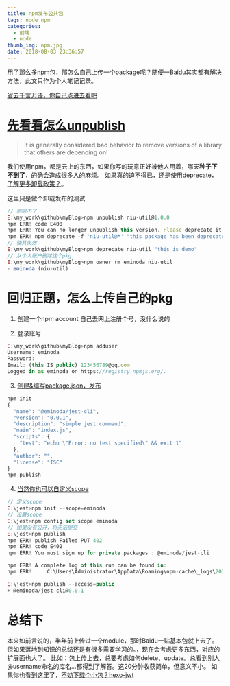 ```yaml
---
title: npm发布公共包
tags: node npm
categories:
  - 前端
  - node
thumb_img: npm.jpg
date: 2018-08-03 23:36:57
---
```



用了那么多npm包，那怎么自己上传一个package呢？随便一Baidu其实都有解决方法，此文只作为个人笔记记录。

[省去千言万语，你自己点进去看吧](https://docs.npmjs.com/getting-started/publishing-npm-packages)

# [先看看怎么unpublish](https://docs.npmjs.com/cli/unpublish)
> It is generally considered bad behavior to remove versions of a library that others are depending on!

我们使用npm，都是云上的东西，如果你写的玩意正好被他人用着，哪天**种子下不到了**，的确会造成很多人的麻烦。
如果真的迫不得已，还是使用deprecate，[了解更多卸载政策？](https://www.npmjs.com/policies/unpublish)。

这里只是做个卸载发布的测试
````js
// 删除不了
E:\my_work\github\myBlog>npm unpublish niu-util@1.0.0
npm ERR! code E400
npm ERR! You can no longer unpublish this version. Please deprecate it instead
npm ERR! npm deprecate -f 'niu-util@*' "this package has been deprecated" : 1-77fa60bb9a3929ac7ce6b933673ba6bf
// 使其失效
E:\my_work\github\myBlog>npm deprecate niu-util "this is demo"
// 从个人账户删除这个pkg
E:\my_work\github\myBlog>npm owner rm eminoda niu-util
- eminoda (niu-util)
````

# 回归正题，怎么上传自己的pkg
1. 创建一个npm account
自己去网上注册个号，没什么说的

2. 登录账号
````js
E:\my_work\github\myBlog>npm adduser
Username: eminoda
Password:
Email: (this IS public) 123456789@qq.com
Logged in as eminoda on https://registry.npmjs.org/.
````

3. [创建&编写package.json，发布](https://docs.npmjs.com/getting-started/publishing-npm-packages)
````js
npm init
{
  "name": "@eminoda/jest-cli",
  "version": "0.0.1",
  "description": "simple jest command",
  "main": "index.js",
  "scripts": {
    "test": "echo \"Error: no test specified\" && exit 1"
  },
  "author": "",
  "license": "ISC"
}
npm publish
````

4. [当然你也可以自定义scope](https://docs.npmjs.com/getting-started/scoped-packages)
````js
// 定义scope
E:\jest>npm init --scope=eminoda
// 设置scope
E:\jest>npm config set scope eminoda
// 如果没有公开，将无法提交
E:\jest>npm publish
npm ERR! publish Failed PUT 402
npm ERR! code E402
npm ERR! You must sign up for private packages : @eminoda/jest-cli

npm ERR! A complete log of this run can be found in:
npm ERR!     C:\Users\Administrator\AppData\Roaming\npm-cache\_logs\2018-08-03T15_21_14_351Z-debug.log

E:\jest>npm publish --access=public
+ @eminoda/jest-cli@0.0.1
````

# 总结下
本来如前言说的，半年前上传过一个module，那时Baidu一贴基本包就上去了。但如果落地到知识的总结还是有很多需要学习的。，现在会考虑更多东西，对应的扩展面也大了。
比如：包上传上去，总要考虑如何delete、update。总看到别人@username命名的库名...都得到了解答。这20分钟收获简单，但意义不小。
如果你也看到这里了，[不妨下载个小包？hexo-jwt](https://www.npmjs.com/package/hexo-jwt)